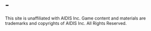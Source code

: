 # -
This site is unaffiliated with AIDIS Inc.
Game content and materials are trademarks and copyrights of AIDIS Inc. All Rights Reserved.
